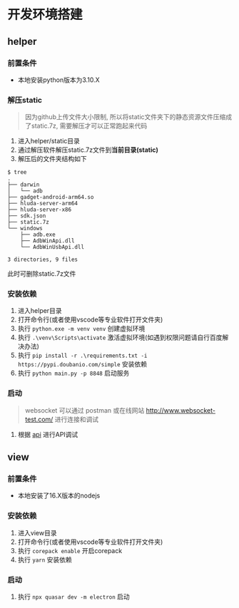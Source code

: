 # 开发环境搭建

## helper
### 前置条件
- 本地安装python版本为3.10.X

### 解压static
> 因为github上传文件大小限制, 所以将static文件夹下的静态资源文件压缩成了static.7z, 需要解压才可以正常跑起来代码

1. 进入helper/static目录
2. 通过解压软件解压static.7z文件到**当前目录(static)**
3. 解压后的文件夹结构如下
```
$ tree
.
├── darwin
│   └── adb
├── gadget-android-arm64.so
├── hluda-server-arm64
├── hluda-server-x86
├── sdk.json
├── static.7z
└── windows
    ├── adb.exe
    ├── AdbWinApi.dll
    └── AdbWinUsbApi.dll

3 directories, 9 files

```
此时可删除static.7z文件

### 安装依赖
1. 进入helper目录
2. 打开命令行(或者使用vscode等专业软件打开文件夹)
3. 执行 `python.exe -m venv venv` 创建虚拟环境
4. 执行 `.\venv\Scripts\activate` 激活虚拟环境(如遇到权限问题请自行百度解决办法)
5. 执行 `pip install -r .\requirements.txt -i https://pypi.doubanio.com/simple` 安装依赖
6. 执行 `python main.py -p 8848` 启动服务

### 启动
> websocket 可以通过 postman 或在线网站 http://www.websocket-test.com/ 进行连接和调试

1. 根据 [api](./api.md) 进行API调试

## view
### 前置条件
- 本地安装了16.X版本的nodejs

### 安装依赖
1. 进入view目录
2. 打开命令行(或者使用vscode等专业软件打开文件夹)
3. 执行 `corepack enable` 开启corepack
4. 执行 `yarn` 安装依赖

### 启动
1. 执行 `npx quasar dev -m electron` 启动

